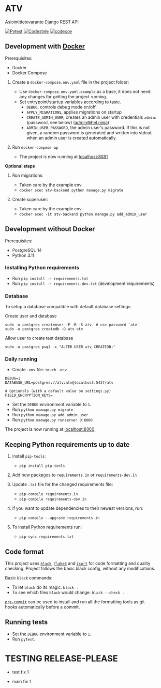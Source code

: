 # ATV
Asiointitietovaranto Django REST API

[![Pytest](https://github.com/City-of-Helsinki/atv/actions/workflows/pytest.yml/badge.svg?branch=main)](https://github.com/City-of-Helsinki/atv/actions/workflows/pytest.yml?query=branch:main)
[![Codestyle](https://github.com/City-of-Helsinki/atv/actions/workflows/py-coding-style.yml/badge.svg?branch=main)](https://github.com/City-of-Helsinki/atv/actions/workflows/py-coding-style.yml?query=branch:main)
[![codecov](https://codecov.io/gh/City-of-Helsinki/atv/branch/main/graph/badge.svg)](https://codecov.io/gh/City-of-Helsinki/atv)


## Development with [Docker](https://docs.docker.com/)

Prerequisites:
* Docker
* Docker Compose

1. Create a `docker-compose.env.yaml` file in the project folder:
   * Use `docker-compose.env.yaml.example` as a base, it does not need any changes for getting the project running.
   * Set entrypoint/startup variables according to taste.
     * `DEBUG`, controls debug mode on/off
     * `APPLY_MIGRATIONS`, applies migrations on startup
     * `CREATE_ADMIN_USER`, creates an admin user with credentials `admin`:(password, see below)
     (admin@hel.ninja)
     * `ADMIN_USER_PASSWORD`, the admin user's password. If this is not given, a random password is generated
     and written into stdout when an admin user is created automatically.

2. Run `docker-compose up`
    * The project is now running at [localhost:8081](http://localhost:8081)

**Optional steps**

1. Run migrations:
    * Taken care by the example env
    * `docker exec atv-backend python manage.py migrate`

2. Create superuser:
    * Taken care by the example env
    * `docker exec -it atv-backend python manage.py add_admin_user`


## Development without Docker

Prerequisites:
* PostgreSQL 14
* Python 3.11


### Installing Python requirements

* Run `pip install -r requirements.txt`
* Run `pip install -r requirements-dev.txt` (development requirements)


### Database

To setup a database compatible with default database settings:

Create user and database

    sudo -u postgres createuser -P -R -S atv  # use password `atv`
    sudo -u postgres createdb -O atv atv

Allow user to create test database

    sudo -u postgres psql -c "ALTER USER atv CREATEDB;"


### Daily running

* Create `.env` file: `touch .env`
```dotenv
DEBUG=1
DATABASE_URL=postgres://atv:atv@localhost:5437/atv

# Optionals (with a default value on settings.py)
FIELD_ENCRYPTION_KEYS=
```

* Set the `DEBUG` environment variable to `1`.
* Run `python manage.py migrate`
* Run `python manage.py add_admin_user`
* Run `python manage.py runserver 0:8000`

The project is now running at [localhost:8000](http://localhost:8000)


## Keeping Python requirements up to date

1. Install `pip-tools`:
    * `pip install pip-tools`

2. Add new packages to `requirements.in` or `requirements-dev.in`

3. Update `.txt` file for the changed requirements file:
    * `pip-compile requirements.in`
    * `pip-compile requirements-dev.in`

4. If you want to update dependencies to their newest versions, run:
    * `pip-compile --upgrade requirements.in`

5. To install Python requirements run:
    * `pip-sync requirements.txt`


## Code format

This project uses
[`black`](https://github.com/ambv/black),
[`flake8`](https://gitlab.com/pycqa/flake8) and
[`isort`](https://github.com/timothycrosley/isort)
for code formatting and quality checking. Project follows the basic
black config, without any modifications.

Basic `black` commands:

* To let `black` do its magic: `black .`
* To see which files `black` would change: `black --check .`

[`pre-commit`](https://pre-commit.com/) can be used to install and
run all the formatting tools as git hooks automatically before a
commit.


## Running tests

* Set the `DEBUG` environment variable to `1`.
* Run `pytest`.

# TESTING RELEASE-PLEASE

* test fix 1

* main fix 1